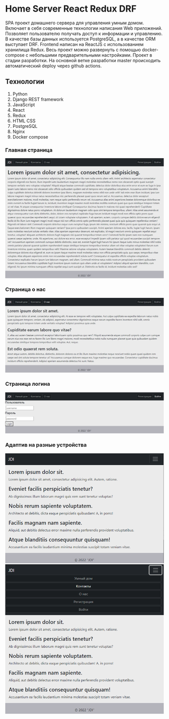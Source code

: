 # Home Server React Redux DRF

SPA проект домашнего сервера для управления умным домом. Включает в себя современные технологии 
написания Web приложений. Позволяет пользователю получать доступ к информации и управлению.
В качестве базы данных используется PostgreSQL, а в качестве ORM выступает DRF. 
Frontend написан на ReactJS с использованием хранилища Redux. Весь проект можно развернуть с помощью docker-compose 
с небольшими предварительными настройками. Проект в стадии разработки. На основной ветке разработки master
происходить автоматический deploy через github actions.

## Технологии
1. Python
2. Django REST framework
3. JavaScript
4. React
5. Redux
6. HTML CSS
7. PostgreSQL
8. Nginx
9. Docker compose

### Главная страница
![mainpage](images/mainpage.png)

### Страница о нас
![about](images/about.png)

### Страница логина
![login](images/login.png)

### Адаптив на разные устройства
![adaptive_01](images/adaptive_01.png)
![adaptive_02](images/adaptive_02.png)